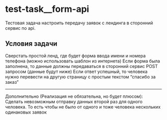 # test-task__form-api

Тестовая задача настроить передачу заявок с лендинга в сторонний сервис по api.

## Условия задачи

Сверстать простой ленд, где будет форма ввода имени и номера телефона
(можно использовать шаблон из интернета)
Если форма была заполнена, то данные должны передаваться в сторонний сервис POST запросом (данные будут ниже)
Если ответ успешный, то человека нужно перевести на другую страницу с простым текстом “спасибо за заказ”

___

Дополнительно (Реализация не обязательна, но будет плюсом): 
Сделать невозможным отправку данных второй раз для одного человека. 
То есть чтобы не было от одного и тоже человека нескольких одинаковых заявок
